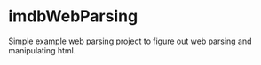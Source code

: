 # imdbWebParsing
Simple example web parsing project to figure out web parsing and manipulating html.
